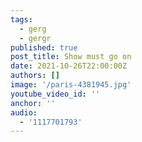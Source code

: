 ```yaml
---
tags:
  - gerg
  - gergr
published: true
post_title: Show must go on
date: 2021-10-26T22:00:00Z
authors: []
image: '/paris-4381945.jpg'
youtube_video_id: ''
anchor: ''
audio:
  - '1117701793'
---
```

